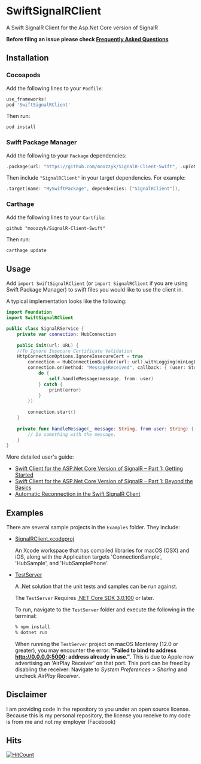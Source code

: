 # SwiftSignalRClient

A Swift SignalR Client for the Asp.Net Core version of SignalR

**Before filing an issue please check [Frequently Asked Questions](https://github.com/moozzyk/SignalR-Client-Swift/wiki/Frequently-Asked-Questions)**

## Installation

### Cocoapods

Add the following lines to your `Podfile`:

```ruby
use_frameworks!
pod 'SwiftSignalRClient'
```

Then run:
```sh
pod install
```

### Swift Package Manager

Add the following to your `Package` dependencies:

```swift
.package(url: "https://github.com/moozzyk/SignalR-Client-Swift", .upToNextMinor(from: "0.6.0")),
```

Then include `"SignalRClient"` in your target dependencies. For example:

```swift
.target(name: "MySwiftPackage", dependencies: ["SignalRClient"]),
```

### Carthage

Add the following lines to your `Cartfile`:

```
github "moozzyk/SignalR-Client-Swift"
```

Then run:
```sh
carthage update
```

## Usage

Add `import SwiftSignalRClient` (or `import SignalRClient` if you are using Swift Package Manager) to swift files you would like to use the client in.

A typical implementation looks like the following:

```swift
import Foundation
import SwiftSignalRClient

public class SignalRService {
    private var connection: HubConnection
    
    public init(url: URL) {
    //To Ignore Insecure Certificate Validation 
    HttpConnectionOptions.IgnoreInsecureCert = true
        connection = HubConnectionBuilder(url: url).withLogging(minLogLevel: .error).build()
        connection.on(method: "MessageReceived", callback: { (user: String, message: String) in
            do {
                self.handleMessage(message, from: user)
            } catch {
                print(error)
            }
        })
        
        connection.start()
    }
    
    private func handleMessage(_ message: String, from user: String) {
        // Do something with the message.
    }
}
```

More detailed user's guide:
 - [Swift Client for the ASP.Net Core Version of SignalR – Part 1: Getting Started](https://blog.3d-logic.com/2019/07/28/swift-client-for-the-asp-net-core-version-of-signalr-part-1-getting-started/)
 - [Swift Client for the ASP.Net Core Version of SignalR – Part 1: Beyond the Basics](https://blog.3d-logic.com/2019/08/01/swift-client-for-the-asp-net-core-version-of-signalr-part-2-beyond-the-basics/)
 - [Automatic Reconnection in the Swift SignalR Client](https://blog.3d-logic.com/2020/06/28/automatic-reconnection-in-the-swift-signalr-client/)
 
## Examples

There are several sample projects in the `Examples` folder. They include:

  - [SignalRClient.xcodeproj](Examples/)
    
    An Xcode workspace that has compiled libraries for macOS (OSX) and iOS, along with the Application targets 'ConnectionSample', 'HubSample', and 'HubSamplePhone'.
    
  - [TestServer](Examples/TestServer)
    
    A .Net solution that the unit tests and samples can be run against.
    
    The `TestServer` Requires [.NET Core SDK 3.0.100](https://www.microsoft.com/net/download/dotnet-core/sdk-3.0.100) or later.
    
    To run, navigate to the `TestServer` folder and execute the following in the terminal:
    
    ```sh
    % npm install
    % dotnet run
    ```
    
    When running the `TestServer` project on macOS Monterey (12.0 or greater), you may encounter the error: 
    **"Failed to bind to address http://0.0.0.0:5000: address already in use."**. This is due to Apple now advertising an 'AirPlay Receiver' on that port.
    This port can be freed by disabling the receiver: Navigate to _System Preferences > Sharing_ and uncheck _AirPlay Receiver_.

## Disclaimer

I am providing code in the repository to you under an open source license. Because this is my personal repository, the license you receive to my code is from me 
and not my employer (Facebook)

## Hits
[![HitCount](http://hits.dwyl.com/moozzyk/Signalr-Client-Swift.svg)](http://hits.dwyl.com/moozzyk/Signalr-Client-Swift)

